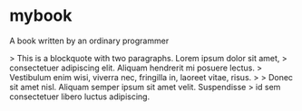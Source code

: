 # mybook

A book written by an ordinary programmer



&gt; This is a blockquote with two paragraphs. Lorem ipsum dolor sit amet, &gt; consectetuer adipiscing elit. Aliquam hendrerit mi posuere lectus. &gt; Vestibulum enim wisi, viverra nec, fringilla in, laoreet vitae, risus. &gt; &gt; Donec sit amet nisl. Aliquam semper ipsum sit amet velit. Suspendisse &gt; id sem consectetuer libero luctus adipiscing.

